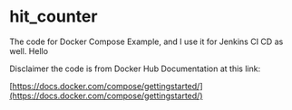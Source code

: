 # hit_counter
The code for Docker Compose Example, and I use it for Jenkins CI CD as well. Hello

Disclaimer the code is from Docker Hub Documentation at this link:

[https://docs.docker.com/compose/gettingstarted/](https://docs.docker.com/compose/gettingstarted/)
